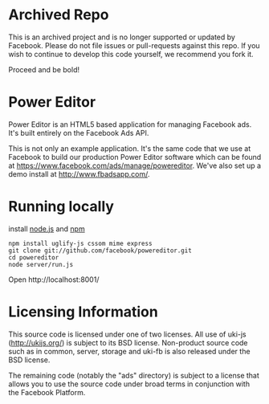 Archived Repo
=============
This is an archived project and is no longer supported or updated by Facebook. Please do not file issues or pull-requests against this repo. If you wish to continue to develop this code yourself, we recommend you fork it.

Proceed and be bold!


Power Editor
============
Power Editor is an HTML5 based application for managing Facebook ads. It's built entirely on the Facebook Ads API.

This is not only an example application. It's the same code that we use at Facebook to build our production Power Editor software which can be found at  https://www.facebook.com/ads/manage/powereditor. We've also set up a demo install at http://www.fbadsapp.com/.

Running locally
==============
install [node.js](http://nodejs.org/) and [npm](http://npmjs.org/)

    npm install uglify-js cssom mime express
    git clone git://github.com/facebook/powereditor.git
    cd powereditor
    node server/run.js

Open http://localhost:8001/

Licensing Information
=====================
This source code is licensed under one of two licenses. All use of uki-js (http://ukijs.org/) is subject to its BSD license. Non-product source code such as in common, server, storage and uki-fb is also released under the BSD license.

The remaining code (notably the "ads" directory) is subject to a license that allows you to use the source code under broad terms in conjunction with the Facebook Platform.

